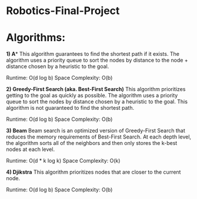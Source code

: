 # Robotics-Final-Project

# Algorithms:

**1) A***
This algorithm guarantees to find the shortest path if it exists. The algorithm uses a priority queue to sort the nodes by distance to the node + distance chosen by a heuristic to the goal.

Runtime: O(d log b)
Space Complexity: O(b)

**2) Greedy-First Search (aka. Best-First Search)**
This algorithm prioritizes getting to the goal as quickly as possible. The algorithm uses a priority queue to sort the nodes by distance chosen by a heuristic to the goal. This algorithm is not guaranteed to find the shortest path.

Runtime: O(d log b)
Space Complexity: O(b)

**3) Beam**
Beam search is an optimized version of Greedy-First Search that reduces the memory requirements of Best-First Search. At each depth level, the algorithm sorts all of the neighbors and then only stores the k-best nodes at each level.

Runtime: O(d * k log k)
Space Complexity: O(k)

**4) Djikstra**
This algorithm prioritizes nodes that are closer to the current node.

Runtime: O(d log b)
Space Complexity: O(b)
